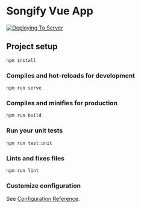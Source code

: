 # Songify Vue App

[![Deploying To Server](https://github.com/rajanmodi30/vue-songify/actions/workflows/main.yml/badge.svg)](https://github.com/rajanmodi30/vue-songify/actions/workflows/main.yml)

## Project setup
```
npm install
```

### Compiles and hot-reloads for development
```
npm run serve
```

### Compiles and minifies for production
```
npm run build
```

### Run your unit tests
```
npm run test:unit
```

### Lints and fixes files
```
npm run lint
```

### Customize configuration
See [Configuration Reference](https://cli.vuejs.org/config/).
